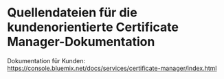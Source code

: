 # Quellendateien für die kundenorientierte Certificate Manager-Dokumentation

Dokumentation für Kunden: https://console.bluemix.net/docs/services/certificate-manager/index.html


